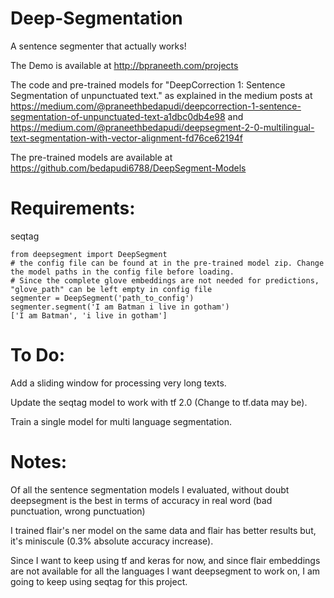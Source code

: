 # Deep-Segmentation
A sentence segmenter that actually works!

The Demo is available at http://bpraneeth.com/projects

The code and pre-trained models for "DeepCorrection 1: Sentence Segmentation of unpunctuated text." as explained in the medium posts at https://medium.com/@praneethbedapudi/deepcorrection-1-sentence-segmentation-of-unpunctuated-text-a1dbc0db4e98 and
https://medium.com/@praneethbedapudi/deepsegment-2-0-multilingual-text-segmentation-with-vector-alignment-fd76ce62194f


The pre-trained models are available at https://github.com/bedapudi6788/DeepSegment-Models


# Requirements:
seqtag

```
from deepsegment import DeepSegment
# the config file can be found at in the pre-trained model zip. Change the model paths in the config file before loading. 
# Since the complete glove embeddings are not needed for predictions, "glove_path" can be left empty in config file
segmenter = DeepSegment('path_to_config')
segmenter.segment('I am Batman i live in gotham')
['I am Batman', 'i live in gotham']
```

# To Do:
Add a sliding window for processing very long texts.

Update the seqtag model to work with tf 2.0 (Change to tf.data may be).

Train a single model for multi language segmentation.

# Notes:
Of all the sentence segmentation models I evaluated, without doubt deepsegment is the best in terms of accuracy in real word (bad punctuation, wrong punctuation)

I trained flair's ner model on the same data and flair has better results but, it's miniscule (0.3% absolute accuracy increase).

Since I want to keep using tf and keras for now, and since flair embeddings are not available for all the languages I want deepsegment to work on, I am going to keep using seqtag for this project.
